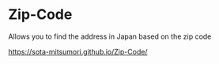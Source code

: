 # Zip-Code
Allows you to find the address in Japan based on the zip code

https://sota-mitsumori.github.io/Zip-Code/
